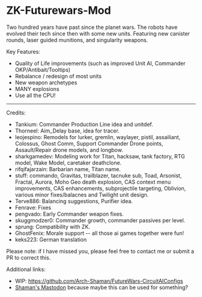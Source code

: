 # ZK-Futurewars-Mod
Two hundred years have past since the planet wars. The robots have evolved their tech since then with some new units. Featuring new canister rounds, laser guided munitions, and singularity weapons.

Key Features:
* Quality of Life improvements (such as improved Unit AI, Commander OKP/Antibait/Tooltips)
* Rebalance / redesign of most units
* New weapon archetypes
* MANY explosions
* Use all the CPU!

----
Credits:
* Tankium: Commander Production Line idea and unitdef.
* Thorneel: Aim_Delay base, idea for tracer.
* leojespino: Remodels for lurker, gremlin, waylayer, pistil, assailiant, Colossus, Ghost Comm, Support Commander Drone points, Assault/Repair drone models, and longbow.
* sharkgamedev: Modeling work for Titan, hacksaw, tank factory, RTG model, Wake Model, caretaker deathclone.
* rifqifajarzain: Barbarian name, Titan name.
* stuff: commando, Gravitas, trailblazer, tacnuke sub, Toad, Arsonist, Fractal, Aurora, Moho Geo death explosion, CAS context menu improvements, CAS enhancements, subprojectile targeting, Oblivion, various minor fixes/balacnes and Twilight unit design.
* Terve886: Balancing suggestions, Purifier idea.
* Fenrave: Fixes
* pengvado: Early Commander weapon fixes.
* skuggmodzer0: Commander growth, commander passives per level.
* sprung: Compatibility with ZK.
* GhostFenix: Morale support -- all those ai games together were fun!
* keks223: German translation

Please note: if I have missed you, please feel free to contact me or submit a PR to correct this.

Additional links:
* WIP: https://github.com/Arch-Shaman/FutureWars-CircuitAIConfigs
* <a rel="me" href="https://mastodon.social/@ShamanFW">Shaman's Mastodon</a> because maybe this can be used for something?
